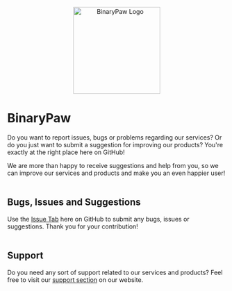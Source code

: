 <p align="center">
<img src="https://binarypaw.com/graphics/binarypaw_logo_1798px.png" width="200" title="BinaryPaw Logo">
</p>

# BinaryPaw
Do you want to report issues, bugs or problems regarding our services? Or do you just want to submit a suggestion for improving our products?
You're exactly at the right place here on GitHub!

We are more than happy to receive suggestions and help from you, so we can improve our services and products and make you an even happier user!
<br><br>

## Bugs, Issues and Suggestions
Use the [Issue Tab](https://github.com/BinaryPaw/BinaryPaw/issues) here on GitHub to submit any bugs, issues or suggestions. Thank you for your contribution!
<br><br>

## Support
Do you need any sort of support related to our services and products? Feel free to visit our [support section](https://binarypaw.com/) on our website.
